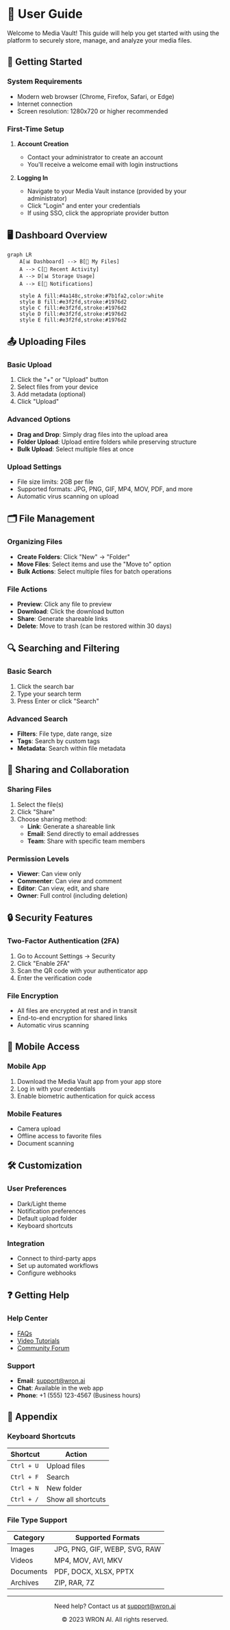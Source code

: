 # 📘 User Guide

Welcome to Media Vault! This guide will help you get started with using the platform to securely store, manage, and analyze your media files.

## 📱 Getting Started

### System Requirements
- Modern web browser (Chrome, Firefox, Safari, or Edge)
- Internet connection
- Screen resolution: 1280x720 or higher recommended

### First-Time Setup
1. **Account Creation**
   - Contact your administrator to create an account
   - You'll receive a welcome email with login instructions

2. **Logging In**
   - Navigate to your Media Vault instance (provided by your administrator)
   - Click "Login" and enter your credentials
   - If using SSO, click the appropriate provider button

## 🖥️ Dashboard Overview

```mermaid
graph LR
    A[📊 Dashboard] --> B[📁 My Files]
    A --> C[🔄 Recent Activity]
    A --> D[📊 Storage Usage]
    A --> E[🔔 Notifications]
    
    style A fill:#4a148c,stroke:#7b1fa2,color:white
    style B fill:#e3f2fd,stroke:#1976d2
    style C fill:#e3f2fd,stroke:#1976d2
    style D fill:#e3f2fd,stroke:#1976d2
    style E fill:#e3f2fd,stroke:#1976d2
```

## 📤 Uploading Files

### Basic Upload
1. Click the "+" or "Upload" button
2. Select files from your device
3. Add metadata (optional)
4. Click "Upload"

### Advanced Options
- **Drag and Drop**: Simply drag files into the upload area
- **Folder Upload**: Upload entire folders while preserving structure
- **Bulk Upload**: Select multiple files at once

### Upload Settings
- File size limits: 2GB per file
- Supported formats: JPG, PNG, GIF, MP4, MOV, PDF, and more
- Automatic virus scanning on upload

## 🗂️ File Management

### Organizing Files
- **Create Folders**: Click "New" → "Folder"
- **Move Files**: Select items and use the "Move to" option
- **Bulk Actions**: Select multiple files for batch operations

### File Actions
- **Preview**: Click any file to preview
- **Download**: Click the download button
- **Share**: Generate shareable links
- **Delete**: Move to trash (can be restored within 30 days)

## 🔍 Searching and Filtering

### Basic Search
1. Click the search bar
2. Type your search term
3. Press Enter or click "Search"

### Advanced Search
- **Filters**: File type, date range, size
- **Tags**: Search by custom tags
- **Metadata**: Search within file metadata

## 🤝 Sharing and Collaboration

### Sharing Files
1. Select the file(s)
2. Click "Share"
3. Choose sharing method:
   - **Link**: Generate a shareable link
   - **Email**: Send directly to email addresses
   - **Team**: Share with specific team members

### Permission Levels
- **Viewer**: Can view only
- **Commenter**: Can view and comment
- **Editor**: Can view, edit, and share
- **Owner**: Full control (including deletion)

## 🔒 Security Features

### Two-Factor Authentication (2FA)
1. Go to Account Settings → Security
2. Click "Enable 2FA"
3. Scan the QR code with your authenticator app
4. Enter the verification code

### File Encryption
- All files are encrypted at rest and in transit
- End-to-end encryption for shared links
- Automatic virus scanning

## 📱 Mobile Access

### Mobile App
1. Download the Media Vault app from your app store
2. Log in with your credentials
3. Enable biometric authentication for quick access

### Mobile Features
- Camera upload
- Offline access to favorite files
- Document scanning

## 🛠️ Customization

### User Preferences
- Dark/Light theme
- Notification preferences
- Default upload folder
- Keyboard shortcuts

### Integration
- Connect to third-party apps
- Set up automated workflows
- Configure webhooks

## ❓ Getting Help

### Help Center
- [FAQs](https://help.mediavault.example.com/faq)
- [Video Tutorials](https://help.mediavault.example.com/tutorials)
- [Community Forum](https://community.mediavault.example.com)

### Support
- **Email**: support@wron.ai
- **Chat**: Available in the web app
- **Phone**: +1 (555) 123-4567 (Business hours)

## 📜 Appendix

### Keyboard Shortcuts
| Shortcut | Action |
|----------|--------|
| `Ctrl + U` | Upload files |
| `Ctrl + F` | Search |
| `Ctrl + N` | New folder |
| `Ctrl + /` | Show all shortcuts |

### File Type Support
| Category | Supported Formats |
|----------|-------------------|
| Images | JPG, PNG, GIF, WEBP, SVG, RAW |
| Videos | MP4, MOV, AVI, MKV |
| Documents | PDF, DOCX, XLSX, PPTX |
| Archives | ZIP, RAR, 7Z |

---

<div align="center">
  <p>Need help? Contact us at <a href="mailto:support@wron.ai">support@wron.ai</a></p>
  <p>© 2023 WRON AI. All rights reserved.</p>
</div>